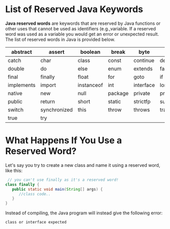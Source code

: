 # List of Reserved Java Keywords

**Java reserved words** are keywords that are reserved by Java functions or other uses that cannot be used as identifiers (e.g.,variable. If a reserved word was used as a variable you would get an error or unexpected result. The list of reserved words in Java is provided below.

| abstract   | assert       | boolean    | break   | byte      | case      |
| ---------- | ------------ | ---------- | ------- | --------- | --------- |
| catch      | char         | class      | const   | continue  | default   |
| double     | do           | else       | enum    | extends   | false     |
| final      | finally      | float      | for     | goto      | if        |
| implements | import       | instanceof | int     | interface | long      |
| native     | new          | null       | package | private   | protected |
| public     | return       | short      | static  | strictfp  | super     |
| switch     | synchronized | this       | throw   | throws    | transient |
| true       | try          |            |         |           |           |

# What Happens If You Use a Reserved Word?

Let's say you try to create a new class and name it using a reserved word, like this:

```java
 // you can't use finally as it's a reserved word!
class finally {
   public static void main(String[] args) {
      //class code..
   }
}
```

Instead of compiling, the Java program will instead give the following error:

`class or interface expected`

